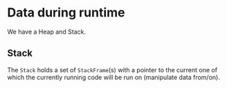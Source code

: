 Data during runtime
===================

We have a Heap and Stack.

## Stack

The `Stack` holds a set of `StackFrame`(s) with a pointer to the current one of which the currently running code will be run on (manipulate data from/on).